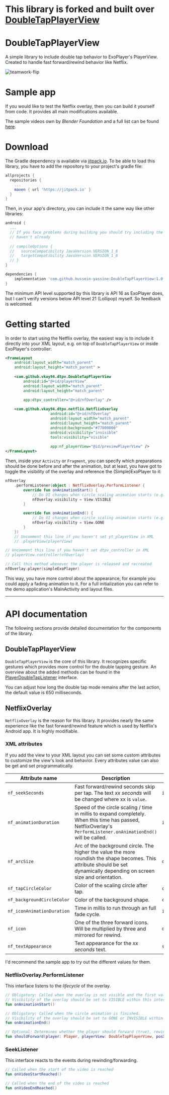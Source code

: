 # This library is forked and built over [DoubleTapPlayerView][playerUrl]

# DoubleTapPlayerView

A simple library to include double tap behavior to ExoPlayer's PlayerView. 
Created to handle fast forward/rewind behavior like Netflix.

![teamwork-flip](github/preview_gif.gif)

# Sample app

If you would like to test the Netflix overlay, then you can build it yourself from code.
It provides all main modifications available.

The sample videos own by *Blender Foundation* and a full list can be found [here][videolist].

# Download

The Gradle dependency is available via [jitpack.io][jitpack].
To be able to load this library, you have to add the repository to your project's gradle file:

```gradle
allprojects {
  repositories {
    ...
    maven { url 'https://jitpack.io' }
  }
}
```

Then, in your app's directory, you can include it the same way like other libraries:

```gradle
android {
  ...
  // If you face problems during building you should try including the below lines if you
  // haven't already
  
  // compileOptions {
  //   sourceCompatibility JavaVersion.VERSION_1_8
  //   targetCompatibility JavaVersion.VERSION_1_8
  // }
}

dependencies {
    implementation 'com.github.hussein-yassine:DoubleTapPlayerView:1.0.8'
}
```

The minimum API level supported by this library is API 16 as ExoPlayer does, but I can't 
verify versions below API level 21 (Lollipop) myself. So feedback is welcomed.

# Getting started

In order to start using the Netflix overlay, the easiest way is to include it directly 
into your XML layout, e.g. on top of `DoubleTapPlayerView` or inside ExoPlayer's controller:

```xml
<FrameLayout
    android:layout_width="match_parent"
    android:layout_height="match_parent" >
    
    <com.github.vkay94.dtpv.DoubleTapPlayerView
        android:id="@+id/playerView"
        android:layout_width="match_parent"
        android:layout_height="match_parent"
        
        app:dtpv_controller="@+id/nfOverlay" />

    <com.github.vkay94.dtpv.netflix.NetflixOverlay
                    android:id="@+id/nfOverlay"
                    android:layout_width="match_parent"
                    android:layout_height="match_parent"
                    android:background="#77000000"
                    android:visibility="invisible"
                    tools:visibility="visible"
                                                   
                    app:nf_playerView="@id/previewPlayerView" />
</FrameLayout>
```

Then, inside your `Activity` or `Fragment`, you can specify which preparations should be done
before and after the animation, but at least, you have got to toggle the visibility of the 
overlay and reference the (Simple)ExoPlayer to it:

```kotlin
nfOverlay
    .performListener(object : NetflixOverlay.PerformListener {
        override fun onAnimationStart() {
            // Do UI changes when circle scaling animation starts (e.g. hide controller views)
            nfOverlay.visibility = View.VISIBLE
        }

        override fun onAnimationEnd() {
            // Do UI changes when circle scaling animation starts (e.g. show controller views)
            nfOverlay.visibility = View.GONE
        }
    })
    // Uncomment this line if you haven't set yt_playerView in XML
    // .playerView(playerView)

// Uncomment this line if you haven't set dtpv_controller in XML 
// playerView.controller(nfOverlay)

// Call this method whenever the player is released and recreated
nfOverlay.player(simpleExoPlayer)
```

This way, you have more control about the appearance, for example you could apply a fading 
animation to it. For a full initialization you can refer to the demo application's MainActivity 
and layout files.

---

# API documentation

The following sections provide detailed documentation for the components of the library.

## DoubleTapPlayerView

`DoubleTapPlayerView` is the core of this library. It recognizes specific gestures 
which provides more control for the double tapping gesture.
An overview about the added methods can be found in the [PlayerDoubleTapListener][PlayerDoubleTapListener] 
interface.

You can adjust how long the double tap mode remains after the last action,
the default value is 650 milliseconds.

## NetflixOverlay

`NetflixOverlay` is the reason for this library. It provides nearly the
same experience like the fast forward/rewind feature which is used by Netflix's
Android app. It is highly modifiable.

### XML attributes

If you add the view to your XML layout you can set some custom attributes 
to customize the view's look and behavior. 
Every attributes value can also be get and set programmatically.

| Attribute name | Description | Type |
| ------------- | ------------| ------|
| `nf_seekSeconds` | Fast forward/rewind seconds skip per tap. The text *xx seconds* will be changed where xx is `value`. | `int` |
| `nf_animationDuration` |  Speed of the circle scaling / time in millis to expand completely. When this time has passed, NetflixOverlay's `PerformListener.onAnimationEnd()` will be called. | `int` |
| `nf_arcSize` | Arc of the background circle. The higher the value the more roundish the shape becomes. This attribute should be set dynamically depending on screen size and orientation. | `dimen` | 
| `nf_tapCircleColor` | Color of the scaling circle after tap. | `color` |
| `nf_backgroundCircleColor` | Color of the background shape. | `color` |
| `nf_iconAnimationDuration` | Time in millis to run through an full fade cycle. | `int` |
| `nf_icon` | One of the three forward icons. Will be multiplied by three and mirrored for rewind. | `drawable` |
| `nf_textAppearance` | Text appearance for the *xx seconds* text. | `style` |

I'd recommend the sample app to try out the different values for them.

### NetflixOverlay.PerformListener

This interface listens to the *lifecycle* of the overlay.

```kotlin
// Obligatory: Called when the overlay is not visible and the first valid double tap event occurred.
// Visibility of the overlay should be set to VISIBLE within this interface method.
fun onAnimationStart()

// Obligatory: Called when the circle animation is finished.
// Visibility of the overlay should be set to GONE or INVISIBLE within this interface method.
fun onAnimationEnd()

// Optional: Determines whether the player should forward (true), rewind (false) or ignore (null) taps.
fun shouldForward(player: Player, playerView: DoubleTapPlayerView, posX: Float): Boolean?
```

### SeekListener

This interface reacts to the events during rewinding/forwarding.

```kotlin
// Called when the start of the video is reached
fun onVideoStartReached()

// Called when the end of the video is reached
fun onVideoEndReached()
```

[playerUrl]: https://github.com/vkay94/DoubleTapPlayerView
[videolist]: https://gist.github.com/jsturgis/3b19447b304616f18657
[jitpack]: https://jitpack.io/#vkay94/DoubleTapPlayerView
[PlayerDoubleTapListener]: https://github.com/vkay94/DoubleTapPlayerView/blob/master/doubletapplayerview/src/main/java/com/github/vkay94/dtpv/PlayerDoubleTapListener.java
